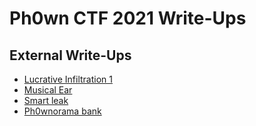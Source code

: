# Ph0wn CTF 2021 Write-Ups

## External Write-Ups

- [Lucrative Infiltration 1](https://github.com/0xbaaf/ph0wn-2021/blob/main/lucrative_1/README.md)
- [Musical Ear](https://0bin.net/paste/+7ZoscHn#NQ93NNce5OBYwBAwMVwofbaOcVJ5yEsAOb4dY9a-fV0)
- [Smart leak](https://github.com/sebhz/writeups/blob/main/ph0wn/2021/smart_leak/writeup.md)
- [Ph0wnorama bank](https://github.com/savinoda/Ph0wn2021-Writeups/blob/main/Ph0wnorama-bank/Ph0wnorama-bank.md)
